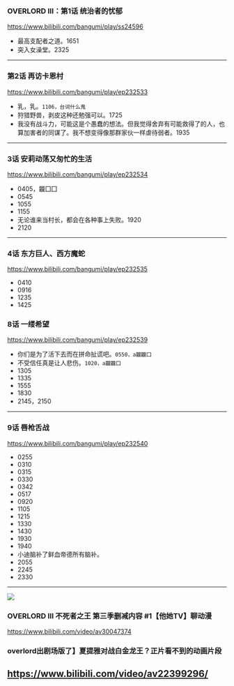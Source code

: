 ### OVERLORD Ⅲ：第1话 统治者的忧郁
https://www.bilibili.com/bangumi/play/ss24596
- 最高支配者之道。1651
- 突入女澡堂。2325
---
### 第2话 再访卡恩村
https://www.bilibili.com/bangumi/play/ep232533
- 乳，乳。`1106，台词什么鬼`
- 狩猎野兽，剥皮这种还勉强可以。1725
- 我没有战斗力，可能这是个愚蠢的想法。但我觉得舍弃有可能救得了的人，也算加害者的同谋了。我不想变得像那群家伙一样虐待弱者。1935
---
### 3话 安莉动荡又匆忙的生活
https://www.bilibili.com/bangumi/play/ep232534
- 0405，龖囗囗
- 0545
- 1055
- 1155
- 无论谁来当村长，都会在各种事上失败。1920
- 2120
---
### 4话 东方巨人、西方魔蛇
https://www.bilibili.com/bangumi/play/ep232535
- 0410
- 0916
- 1235
- 1425
### 8话 一缕希望
https://www.bilibili.com/bangumi/play/ep232539
- 你们是为了活下去而在拼命扯谎吧。`0550，a龖龖囗`
- 不受信任真是让人悲伤。`1020，a龖龖囗`
- 1305
- 1335
- 1555
- 1830
- 2145，2150
---
### 9话 唇枪舌战
https://www.bilibili.com/bangumi/play/ep232540
- 0255
- 0310
- 0315
- 0330
- 0342
- 0517
- 0920
- 1105
- 1215
- 1330
- 1430
- 1930
- 1940
- 小迪脑补了鲜血帝德所有脑补。
- 2055
- 2245
- 2330
---
![](https://i0.hdslb.com/bfs/archive/961dd72dd9a736682268e917c92e56c52c24daa6.png)
### OVERLORD Ⅲ 不死者之王 第三季删减内容 #1【他她TV】聊动漫
https://www.bilibili.com/video/av30047374
### overlord出剧场版了】夏提雅对战白金龙王？正片看不到的动画片段
https://www.bilibili.com/video/av22399296/
---